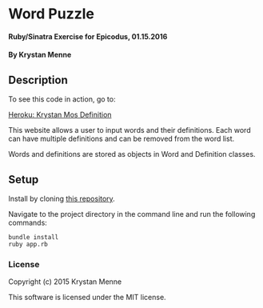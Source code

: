 # Word Puzzle

#### Ruby/Sinatra Exercise for Epicodus, 01.15.2016

#### By Krystan Menne

## Description

To see this code in action, go to:

[Heroku: Krystan Mos Definition](https://krystan-mos-definition.herokuapp.com/)

This website allows a user to input words and their definitions. Each word can have multiple definitions and can be removed from the word list.

Words and definitions are stored as objects in Word and Definition classes.

## Setup

Install by cloning [this repository](https://github.com/gitKrystan/ruby-word-definition.git).

Navigate to the project directory in the command line and run the following commands:

```
bundle install
ruby app.rb
```

### License

Copyright (c) 2015 Krystan Menne

This software is licensed under the MIT license.
